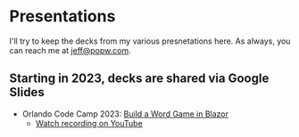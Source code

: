 # Presentations

I'll try to keep the decks from my various presnetations here. As always, you can reach me at jeff@popw.com.

## Starting in 2023, decks are shared via Google Slides

* Orlando Code Camp 2023: [Build a Word Game in Blazor](https://docs.google.com/presentation/d/10wv_mWrlKPa_Ymg8h8AC25WIdUtJW0YLfZCV5KzfjNg/edit?usp=sharing)
    * [Watch recording on YouTube](https://www.youtube.com/watch?v=BY48nBj4XY4)
